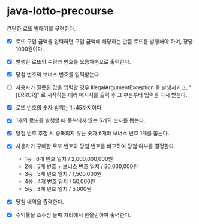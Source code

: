 # java-lotto-precourse
간단한 로또 발매기를 구현한다.

- [x] 로또 구입 금액을 입력하면 구입 금액에 해당하는 만큼 로또를 발행해야 하며, 장당 1000원이다.
- [x] 발행한 로또의 수량과 번호를 오름차순으로 출력한다.
- [x] 당첨 번호와 보너스 번호를 입력받는다.
- [ ] 사용자가 잘못된 값을 입력할 경우 IllegalArgumentException 을 발생시키고, "[ERROR]" 로 시작하는 에러 메시지를 출력 후 그 부분부터 입력을 다시 받는다.

- [x] 로또 번호의 숫자 범위는 1~45까지이다.
- [x] 1개의 로또를 발행할 때 중복되지 않는 6개의 숫자를 뽑는다.
- [x] 당첨 번호 추첨 시 중복되지 않는 숫자 6개와 보너스 번호 1개를 뽑는다.

- [x] 사용자가 구매한 로또 번호와 당첨 번호를 비교하여 당첨 여부를 결정한다.
  - 1등 : 6개 번호 일치 / 2,000,000,000원
  - 2등 : 5개 번호 + 보너스 번호 일치 / 30,000,000원
  - 3등 : 5개 번호 일치 / 1,500,000원
  - 4등 : 4개 번호 일치 / 50,000원
  - 5등 : 3개 번호 일치 / 5,000원

- [x] 당첨 내역을 출력한다.
- [x] 수익률을 소수점 둘째 자리에서 반올림하여 출력한다.
